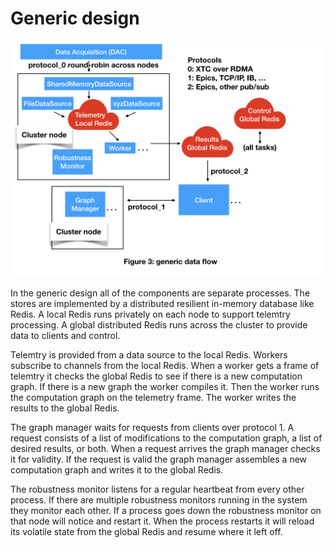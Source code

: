 # Generic design

<img src="images/AMI2_system_diagram/AMI2_system_diagram.003.jpeg" width=800>

In the generic design all of the components are separate processes.
The stores are implemented by a distributed resilient in-memory database like Redis.
A local Redis runs privately on each node to support telemtry processing.
A global distributed Redis runs across the cluster to provide data to clients and control.

Telemtry is provided from a data source to the local Redis.
Workers subscribe to channels from the local Redis.
When a worker gets a frame of telemtry it checks the global Redis to see if there is a new computation graph.
If there is a new graph the worker compiles it.
Then the worker runs the computation graph on the telemetry frame.
The worker writes the results to the global Redis.

The graph manager waits for requests from clients over protocol 1.
A request consists of a list of modifications to the computation graph, a list of desired results, or both.
When a request arrives the graph manager checks it for validity.
If the request is valid the graph manager 
assembles a new computation graph and
writes it to the global Redis.

The robustness monitor listens for a regular heartbeat from every other process.
If there are multiple robustness monitors running in the system they monitor each other.
If a process goes down the robustness monitor on that node will notice and restart it.
When the process restarts it will reload its volatile state from the global Redis and resume where it left off.

